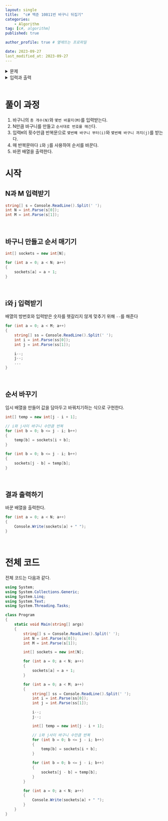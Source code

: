 ```yaml
---
layout: single
title:  "c# 백준 10811번 바구니 뒤집기"
categories: 
    - Algorithm
tag: [c#, algorithm]
published: true

author_profile: true # 옆에뜨는 프로파일

date: 2023-09-27
last_modified_at: 2023-09-27
---
```


<details>
<summary>문제</summary>
<div markdown="1">   

도현이는 `바구니를 총 N개 가지고 있고`, 각각의 바구니에는 `1번부터 N번까지 번호가 순서대로 적혀져 있다`. 바구니는 일렬로 놓여져 있고, 가장 왼쪽 바구니를 1번째 바구니, 그 다음 바구니를 2번째 바구니, ..., 가장 오른쪽 바구니를 N번째 바구니라고 부른다. 

도현이는 앞으로 `M번 바구니의 순서를 역순`으로 만들려고 한다. 도현이는 `한 번 순서를 역순으로 바꿀 때`, `순서를 역순으로 만들 범위를 정하`고, 그 `범위에 들어있는 바구니의 순서를 역순`으로 만든다.

바구니의 순서를 어떻게 바꿀지 주어졌을 때, M번 바구니의 순서를 역순으로 만든 다음, 바구니에 적혀있는 번호를 가장 왼쪽 바구니부터 출력하는 프로그램을 작성하시오.
</div>
</details> 

<details>
<summary>입력과 출력</summary>
<div markdown="1">   
첫째 줄에 N (1 ≤ N ≤ 100)과 M (1 ≤ M ≤ 100)이 주어진다.

둘째 줄부터 M개의 줄에는 바구니의 순서를 역순으로 만드는 방법이 주어진다. 방법은 i j로 나타내고, 왼쪽으로부터 i번째 바구니부터 j번째 바구니의 순서를 역순으로 만든다는 뜻이다. (1 ≤ i ≤ j ≤ N)

도현이는 입력으로 주어진 순서대로 바구니의 순서를 바꾼다.


출력은 다음과 같다.

`모든 순서를 바꾼 다음에, 가장 왼쪽에 있는 바구니부터 바구니에 적혀있는 순서를 공백으로 구분해 출력`한다.
</div>
</details>

<br>

# 풀이 과정

1. 바구니의 `총 개수(N)`와 `몇번 바꿀지(M)`를 입력받는다.
2. N만큼 바구니를 만들고 `순서대로 번호를 매긴`다.
3. 입력`M`의 횟수만큼 반복문으로 `몇번째 바구니 부터(i)`와 `몇번째 바구니 까지(j)`를 받는다.
4. 매 반복문마다 `i`와 `j`를 사용하여 순서를 바꾼다.
5. 바뀐 배열을 출력한다.

# 시작

## N과 M 입력받기

```c#
string[] s = Console.ReadLine().Split(' ');
int N = int.Parse(s[0]);
int M = int.Parse(s[1]);
```

<br>

## 바구니 만들고 순서 매기기
```c#
int[] sockets = new int[N];

for (int a = 0; a < N; a++)
{
    sockets[a] = a + 1;
}
```

<br>

## i와 j 입력받기

배열의 방번호와 입력받은 숫자를 헷갈리지 않게 맞추기 위해 `--`를 해준다

```c#
for (int a = 0; a < M; a++)
{
    string[] ss = Console.ReadLine().Split(' ');
    int i = int.Parse(ss[0]);
    int j = int.Parse(ss[1]);

    i--;
    j--;
    ...
}
```

<br>

## 순서 바꾸기

임시 배열을 만들어 값을 담아두고 바꿔치기하는 식으로 구현한다.

```c#
int[] temp = new int[j - i + 1];

// i와 j사이 바구니 수만큼 반복
for (int b = 0; b <= j - i; b++)
{
    temp[b] = sockets[i + b];
}

for (int b = 0; b <= j - i; b++)
{
    sockets[j - b] = temp[b];
}
```

<br>

## 결과 출력하기

바꾼 배열을 출력한다.

```c#
for (int a = 0; a < N; a++)
{
    Console.Write(sockets[a] + " ");
}
```

<br>


# 전체 코드

전체 코드는 다음과 같다.

```c#
using System;
using System.Collections.Generic;
using System.Linq;
using System.Text;
using System.Threading.Tasks;

class Program
{
    static void Main(string[] args)
    {
        string[] s = Console.ReadLine().Split(' ');
        int N = int.Parse(s[0]);
        int M = int.Parse(s[1]);

        int[] sockets = new int[N];

        for (int a = 0; a < N; a++)
        {
            sockets[a] = a + 1;
        }

        for (int a = 0; a < M; a++)
        {
            string[] ss = Console.ReadLine().Split(' ');
            int i = int.Parse(ss[0]);
            int j = int.Parse(ss[1]);

            i--;
            j--;

            int[] temp = new int[j - i + 1];

            // i와 j사이 바구니 수만큼 반복
            for (int b = 0; b <= j - i; b++)
            {
                temp[b] = sockets[i + b];
            }

            for (int b = 0; b <= j - i; b++)
            {
                sockets[j - b] = temp[b];
            }
        }

        for (int a = 0; a < N; a++)
        {
            Console.Write(sockets[a] + " ");
        }
    }
}
```